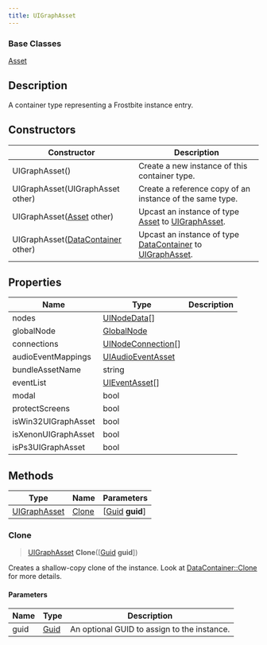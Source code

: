 ```yaml
---
title: UIGraphAsset
---
```

### Base Classes

[Asset](Asset)

## Description

A container type representing a Frostbite instance entry.

## Constructors

| Constructor                                                             | Description                                                                                                     |
| ----------------------------------------------------------------------- | --------------------------------------------------------------------------------------------------------------- |
| UIGraphAsset()                                                          | Create a new instance of this container type.                                                                   |
| UIGraphAsset(UIGraphAsset other)                                        | Create a reference copy of an instance of the same type.                                                        |
| UIGraphAsset([Asset](Asset) other)                                      | Upcast an instance of type [Asset](Asset) to [UIGraphAsset](UIGraphAsset).                                      |
| UIGraphAsset([DataContainer](/vext/ref/shared/class/datacontainer) other) | Upcast an instance of type [DataContainer](/vext/ref/shared/class/datacontainer) to [UIGraphAsset](UIGraphAsset). |

## Properties

| Name                | Type                                     | Description |
| ------------------- | ---------------------------------------- | ----------- |
| nodes               | [UINodeData](UINodeData)\[\]             |             |
| globalNode          | [GlobalNode](GlobalNode)                 |             |
| connections         | [UINodeConnection](UINodeConnection)\[\] |             |
| audioEventMappings  | [UIAudioEventAsset](UIAudioEventAsset)   |             |
| bundleAssetName     | string                                   |             |
| eventList           | [UIEventAsset](UIEventAsset)\[\]         |             |
| modal               | bool                                     |             |
| protectScreens      | bool                                     |             |
| isWin32UIGraphAsset | bool                                     |             |
| isXenonUIGraphAsset | bool                                     |             |
| isPs3UIGraphAsset   | bool                                     |             |

## Methods

| Type                         | Name            | Parameters                                     |
| ---------------------------- | --------------- | ---------------------------------------------- |
| [UIGraphAsset](UIGraphAsset) | [Clone](#clone) | \[[Guid](/vext/ref/shared/class/guid) **guid**\] |

### Clone

> [UIGraphAsset](UIGraphAsset) **Clone**(\[[Guid](/vext/ref/shared/class/guid) **guid**\])

Creates a shallow-copy clone of the instance. Look at [DataContainer::Clone](/vext/ref/shared/class/datacontainer#clone) for more details.

#### Parameters

| Name | Type         | Description                                 |
| ---- | ------------ | ------------------------------------------- |
| guid | [Guid](Guid) | An optional GUID to assign to the instance. |
